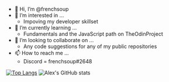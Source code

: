 - 👋 Hi, I’m @frenchsoup
- 👀 I’m interested in ...
  - Impoving my developer skillset
- 🌱 I’m currently learning ...
  - Fundamentals and the JavaScript path on TheOdinProject
- 💞️ I’m looking to collaborate on ...
  - Any code suggestions for any of my public repositories
- 📫 How to reach me ...
  - Discord = frenchsoup#2648
  
[![Top Langs](https://github-readme-stats.vercel.app/api/top-langs/?username=frenchsoup&theme=radical)](https://github.com/anuraghazra/github-readme-stats)
![Alex's GitHub stats](https://github-readme-stats.vercel.app/api?username=frenchsoup&show_icons=true&theme=radical)

<!---
frenchsoup/frenchsoup is a ✨ special ✨ repository because its `README.md` (this file) appears on your GitHub profile.
You can click the Preview link to take a look at your changes.
--->
